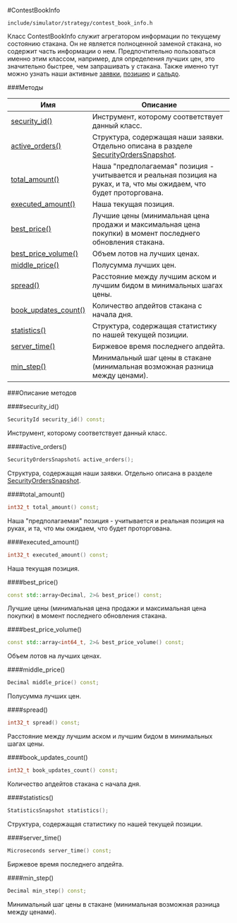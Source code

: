 #ContestBookInfo

`include/simulator/strategy/contest_book_info.h`


Класс ContestBookInfo служит агрегатором информации по текущему состоянию стакана. Он не является полноценной заменой стакана, но содержит часть информации о нем. Предпочтительно пользоваться именно этим классом, например, для определения лучших цен, это значительно быстрее, чем запрашивать у стакана. Также именно тут можно узнать наши активные [заявки](../docs/glossary.md#order), [позицию](../docs/glossary.md#position) и [сальдо](../docs/glossary.md#saldo).


###Методы


|Имя| Описание|
|------------------|--------------------|
|[security_id()](#security_id)|Инструмент, которому соответствует данный класс.|
|[active_orders()](#active_orders)|Структура, содержащая наши заявки. Отдельно описана в разделе [SecurityOrdersSnapshot](SecurityOrdersSnapshot.md).|
|[total_amount()](#total_amount)|Наша "предполагаемая" позиция - учитывается и реальная позиция на руках, и та, что мы ожидаем, что будет проторгована.|
|[executed_amount()](#executed_amount)|Наша текущая позиция.|
|[best_price()](#best_price)|Лучшие цены (минимальная цена продажи и максимальная цена покупки) в момент последнего обновления стакана.|
|[best_price_volume()](#best_price_volume)|Объем лотов на лучших ценах.|
|[middle_price()](#middle_price)|Полусумма лучших цен.|
|[spread()](#spread)|Расстояние между лучшим аском и лучшим бидом в минимальных шагах цены.|
|[book_updates_count()](#book_updates_count)|Количество апдейтов стакана с начала дня.|
|[statistics()](#statistics)|Структура, содержащая статистику по нашей текущей позиции.|
|[server_time()](#server_time)|Биржевое время последнего апдейта.|
|[min_step()](#min_step)|Минимальный шаг цены в стакане (минимальная возможная разница между ценами).|

###Описание методов

<a id="security_id"></a>
####security_id()
```c++
SecurityId security_id() const;
```
Инструмент, которому соответствует данный класс.

<a id="active_orders"></a>
####active_orders()
```c++
SecurityOrdersSnapshot& active_orders();
```
Структура, содержащая наши заявки. Отдельно описана в разделе [SecurityOrdersSnapshot](SecurityOrdersSnapshot.md).

<a id="total_amount"></a>
####total_amount()
```c++
int32_t total_amount() const;
```
Наша "предполагаемая" позиция - учитывается и реальная позиция на руках, и та, что мы ожидаем, что будет проторгована.

<a id="executed_amount"></a>
####executed_amount()
```c++
int32_t executed_amount() const;
```
Наша текущая позиция.

<a id="best_price"></a>
####best_price()
```c++
const std::array<Decimal, 2>& best_price() const;
```
Лучшие цены (минимальная цена продажи и максимальная цена покупки) в момент последнего обновления стакана.

<a id="best_price_volume"></a>
####best_price_volume()
```c++
const std::array<int64_t, 2>& best_price_volume() const;
```
Объем лотов на лучших ценах.

<a id="middle_price"></a>
####middle_price()
```c++
Decimal middle_price() const;
```
Полусумма лучших цен.

<a id="spread"></a>
####spread()
```c++
int32_t spread() const;
```
Расстояние между лучшим аском и лучшим бидом в минимальных шагах цены.

<a id="book_updates_count"></a>
####book_updates_count()
```c++
int32_t book_updates_count() const;
```
Количество апдейтов стакана с начала дня.

<a id="statistics"></a>
####statistics()
```c++
StatisticsSnapshot statistics();
```
Структура, содержащая статистику по нашей текущей позиции.

<a id="server_time"></a>
####server_time()
```c++
Microseconds server_time() const;
```
Биржевое время последнего апдейта.

<a id="min_step"></a>
####min_step()
```c++
Decimal min_step() const;
```
Минимальный шаг цены в стакане (минимальная возможная разница между ценами).


